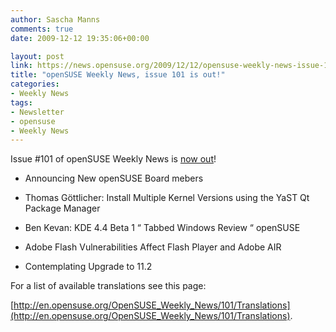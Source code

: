 ```yaml
---
author: Sascha Manns
comments: true
date: 2009-12-12 19:35:06+00:00

layout: post
link: https://news.opensuse.org/2009/12/12/opensuse-weekly-news-issue-101-is-out/
title: "openSUSE Weekly News, issue 101 is out!"
categories:
- Weekly News
tags:
- Newsletter
- opensuse
- Weekly News
---
```

Issue #101 of openSUSE Weekly News is [now out](http://en.opensuse.org/OpenSUSE_Weekly_News/101)!



	
  * Announcing New openSUSE Board mebers

	
  * Thomas Göttlicher: Install Multiple  Kernel Versions using the YaST Qt Package Manager

	
  * Ben Kevan: KDE 4.4 Beta 1 “ Tabbed  Windows Review “ openSUSE

	
  * Adobe Flash Vulnerabilities Affect  Flash Player and Adobe AIR

	
  * Contemplating Upgrade to 11.2






For a list of available translations see this page:

[http://en.opensuse.org/OpenSUSE_Weekly_News/101/Translations](http://en.opensuse.org/OpenSUSE_Weekly_News/101/Translations).		
